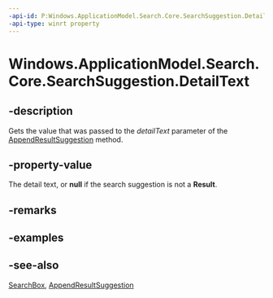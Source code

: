 ```yaml
---
-api-id: P:Windows.ApplicationModel.Search.Core.SearchSuggestion.DetailText
-api-type: winrt property
---
```


<!-- Property syntax
public string DetailText { get; }
-->

# Windows.ApplicationModel.Search.Core.SearchSuggestion.DetailText

## -description
Gets the value that was passed to the *detailText* parameter of the [AppendResultSuggestion](../windows.applicationmodel.search/searchsuggestioncollection_appendresultsuggestion_603544202.md) method.

## -property-value
The detail text, or **null** if the search suggestion is not a **Result**.

## -remarks

## -examples

## -see-also
[SearchBox](../windows.ui.xaml.controls/searchbox.md), [AppendResultSuggestion](../windows.applicationmodel.search/searchsuggestioncollection_appendresultsuggestion.md)